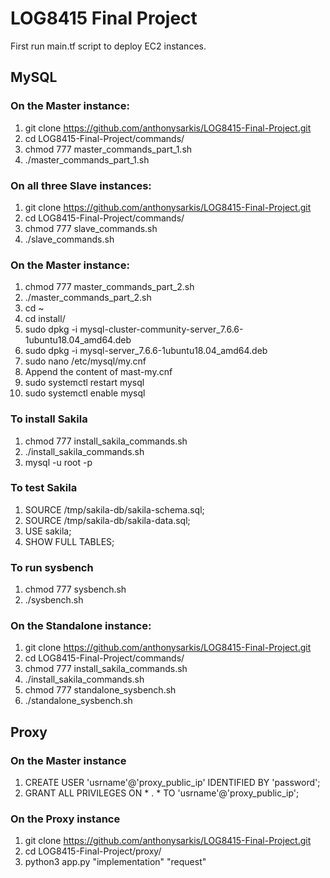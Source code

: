 # LOG8415 Final Project

First run main.tf script to deploy EC2 instances.

## MySQL

### On the Master instance:
1. git clone https://github.com/anthonysarkis/LOG8415-Final-Project.git
2. cd LOG8415-Final-Project/commands/
3. chmod 777 master_commands_part_1.sh
4. ./master_commands_part_1.sh

### On all three Slave instances:
1. git clone https://github.com/anthonysarkis/LOG8415-Final-Project.git
2. cd LOG8415-Final-Project/commands/
3. chmod 777 slave_commands.sh
4. ./slave_commands.sh

### On the Master instance:
1. chmod 777 master_commands_part_2.sh
2. ./master_commands_part_2.sh
3. cd ~
4. cd install/
5. sudo dpkg -i mysql-cluster-community-server_7.6.6-1ubuntu18.04_amd64.deb
6. sudo dpkg -i mysql-server_7.6.6-1ubuntu18.04_amd64.deb
7. sudo nano /etc/mysql/my.cnf
8. Append the content of mast-my.cnf
9. sudo systemctl restart mysql
10. sudo systemctl enable mysql

### To install Sakila
1. chmod 777 install_sakila_commands.sh
2. ./install_sakila_commands.sh
3. mysql -u root -p

### To test Sakila
1. SOURCE /tmp/sakila-db/sakila-schema.sql;
2. SOURCE /tmp/sakila-db/sakila-data.sql;
3. USE sakila;
4. SHOW FULL TABLES;

### To run sysbench
1. chmod 777 sysbench.sh
2. ./sysbench.sh

### On the Standalone instance:
1. git clone https://github.com/anthonysarkis/LOG8415-Final-Project.git
2. cd LOG8415-Final-Project/commands/
3. chmod 777 install_sakila_commands.sh
4. ./install_sakila_commands.sh
5. chmod 777 standalone_sysbench.sh
6. ./standalone_sysbench.sh

## Proxy

### On the Master instance
1. CREATE USER 'usrname'@'proxy_public_ip' IDENTIFIED BY 'password';
2. GRANT ALL PRIVILEGES ON * . * TO 'usrname'@'proxy_public_ip';

### On the Proxy instance
1. git clone https://github.com/anthonysarkis/LOG8415-Final-Project.git
2. cd LOG8415-Final-Project/proxy/
3. python3 app.py "implementation" "request"
